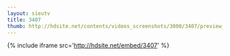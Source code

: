 ```yaml
---
layout: sieutv
title: 3407
thumb: http://hdsite.net/contents/videos_screenshots/3000/3407/preview_360p.mp4.jpg
---
```

{% include iframe src='http://hdsite.net/embed/3407' %}
 

